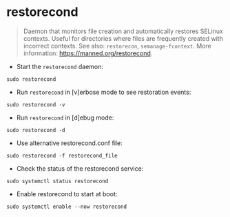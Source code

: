 # restorecond

> Daemon that monitors file creation and automatically restores SELinux contexts.
> Useful for directories where files are frequently created with incorrect contexts.
> See also: `restorecon`, `semanage-fcontext`.
> More information: <https://manned.org/restorecond>.

- Start the `restorecond` daemon:

`sudo restorecond`

- Run `restorecond` in [v]erbose mode to see restoration events:

`sudo restorecond -v`

- Run `restorecond` in [d]ebug mode:

`sudo restorecond -d`

- Use alternative restorecond.conf file:

`sudo restorecond -f restorecond_file`

- Check the status of the restorecond service:

`sudo systemctl status restorecond`

- Enable restorecond to start at boot:

`sudo systemctl enable --now restorecond`
